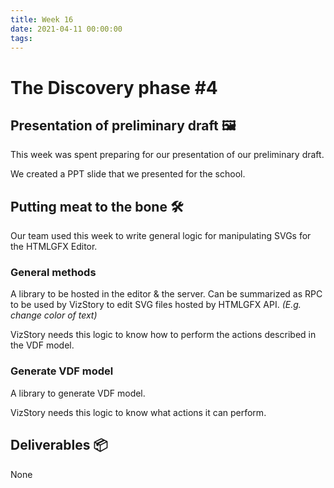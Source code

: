 ```yaml
---
title: Week 16
date: 2021-04-11 00:00:00
tags:
---
```

# The Discovery phase #4

## Presentation of preliminary draft 🖼️
This week was spent preparing for our presentation of our preliminary draft.

We created a PPT slide that we presented for the school.

## Putting meat to the bone 🛠️
Our team used this week to write general logic for manipulating SVGs for the HTMLGFX Editor.

### General methods
A library to be hosted in the editor & the server. Can be summarized as RPC to be used by VizStory to edit SVG files hosted by HTMLGFX API. *(E.g. change color of text)*

VizStory needs this logic to know how to perform the actions described in the VDF model.

### Generate VDF model
A library to generate VDF model.

VizStory needs this logic to know what actions it can perform.

## Deliverables 📦
None
